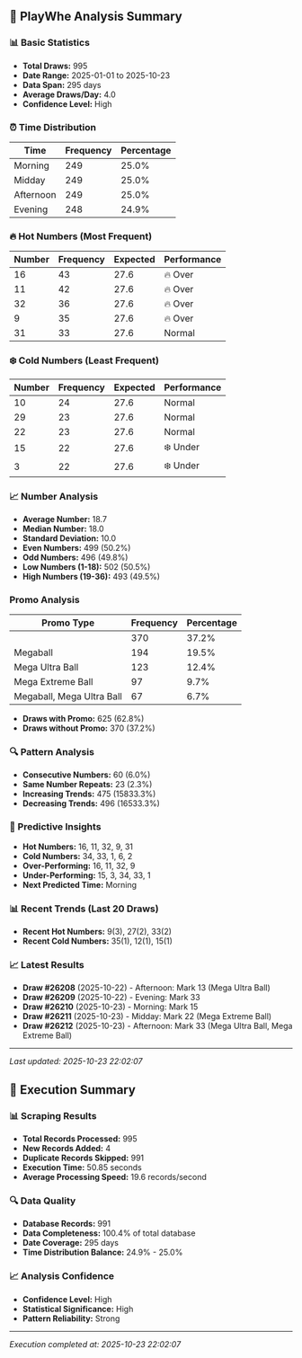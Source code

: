 
## 🎯 PlayWhe Analysis Summary

### 📊 Basic Statistics
- **Total Draws:** 995
- **Date Range:** 2025-01-01 to 2025-10-23
- **Data Span:** 295 days
- **Average Draws/Day:** 4.0
- **Confidence Level:** High

### ⏰ Time Distribution
| Time | Frequency | Percentage |
|------|-----------|------------|
| Morning | 249 | 25.0% |
| Midday | 249 | 25.0% |
| Afternoon | 249 | 25.0% |
| Evening | 248 | 24.9% |

### 🔥 Hot Numbers (Most Frequent)
| Number | Frequency | Expected | Performance |
|--------|-----------|----------|-------------|
| 16 | 43 | 27.6 | 🔥 Over |
| 11 | 42 | 27.6 | 🔥 Over |
| 32 | 36 | 27.6 | 🔥 Over |
| 9 | 35 | 27.6 | 🔥 Over |
| 31 | 33 | 27.6 | Normal |

### ❄️ Cold Numbers (Least Frequent)
| Number | Frequency | Expected | Performance |
|--------|-----------|----------|-------------|
| 10 | 24 | 27.6 | Normal |
| 29 | 23 | 27.6 | Normal |
| 22 | 23 | 27.6 | Normal |
| 15 | 22 | 27.6 | ❄️ Under |
| 3 | 22 | 27.6 | ❄️ Under |

### 📈 Number Analysis
- **Average Number:** 18.7
- **Median Number:** 18.0
- **Standard Deviation:** 10.0
- **Even Numbers:** 499 (50.2%)
- **Odd Numbers:** 496 (49.8%)
- **Low Numbers (1-18):** 502 (50.5%)
- **High Numbers (19-36):** 493 (49.5%)

###  Promo Analysis
| Promo Type | Frequency | Percentage |
|------------|-----------|------------|
|  | 370 | 37.2% |
| Megaball | 194 | 19.5% |
| Mega Ultra Ball | 123 | 12.4% |
| Mega Extreme Ball | 97 | 9.7% |
| Megaball, Mega Ultra Ball | 67 | 6.7% |
- **Draws with Promo:** 625 (62.8%)
- **Draws without Promo:** 370 (37.2%)

### 🔍 Pattern Analysis
- **Consecutive Numbers:** 60 (6.0%)
- **Same Number Repeats:** 23 (2.3%)
- **Increasing Trends:** 475 (15833.3%)
- **Decreasing Trends:** 496 (16533.3%)

### 🔮 Predictive Insights
- **Hot Numbers:** 16, 11, 32, 9, 31
- **Cold Numbers:** 34, 33, 1, 6, 2
- **Over-Performing:** 16, 11, 32, 9
- **Under-Performing:** 15, 3, 34, 33, 1
- **Next Predicted Time:** Morning

### 📊 Recent Trends (Last 20 Draws)
- **Recent Hot Numbers:** 9(3), 27(2), 33(2)
- **Recent Cold Numbers:** 35(1), 12(1), 15(1)

### 📈 Latest Results
- **Draw #26208** (2025-10-22) - Afternoon: Mark 13 (Mega Ultra Ball)
- **Draw #26209** (2025-10-22) - Evening: Mark 33 
- **Draw #26210** (2025-10-23) - Morning: Mark 15 
- **Draw #26211** (2025-10-23) - Midday: Mark 22 (Mega Extreme Ball)
- **Draw #26212** (2025-10-23) - Afternoon: Mark 33 (Mega Ultra Ball, Mega Extreme Ball)

---
*Last updated: 2025-10-23 22:02:07*

## 🚀 Execution Summary

### 📊 Scraping Results
- **Total Records Processed:** 995
- **New Records Added:** 4
- **Duplicate Records Skipped:** 991
- **Execution Time:** 50.85 seconds
- **Average Processing Speed:** 19.6 records/second

### 🔍 Data Quality
- **Database Records:** 991
- **Data Completeness:** 100.4% of total database
- **Date Coverage:** 295 days
- **Time Distribution Balance:** 24.9% - 25.0%

### 📈 Analysis Confidence
- **Confidence Level:** High
- **Statistical Significance:** High
- **Pattern Reliability:** Strong

---
*Execution completed at: 2025-10-23 22:02:07*
